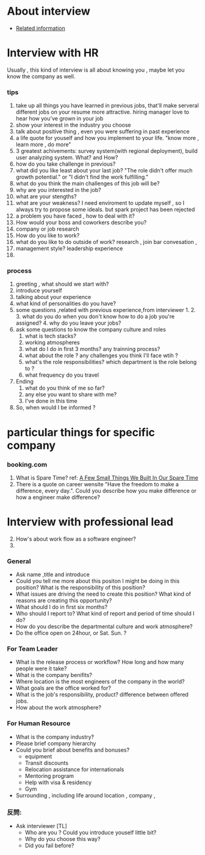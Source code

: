# About interview

- [Related information](ref/README.md)

# Interview with HR

Usually , this kind of interview is all about knowing you , maybe let you know the company as well. 

### tips
1. take up all things you have learned in previous jobs, that'll make  serveral different jobs on your resume more attractive. hiring manager love to hear how you've grown in your job 
2. show your interest in the industry you choose
3. talk about positive thing , even you were suffering in past experience
4. a life quote for youself and how you implement to your life. "know more , learn more , do more"
5. 3 greatest achivements: survey system(with regional deployment), build user analyzing system. What? and How?
6. how do you take challenge in previous?
7. what did you like least about your last job? "The role didn't offer much growth potential." or "I didn't find the work fulfilling." 
8. what do you think the main challenges of this job will be?
9. why are you interested in the job?
10. what are your stengths?
11. what are your weakness? I need enviroment to update myself , so I always try to propose some ideals. but spark project has been rejected
12. a problem you have faced , how to deal with it?
13. How would your boss and coworkers describe you?
14. company or job research
15. How do you like to work?
16. what do you like to do outside of work? research , join bar convesation ,
17. management style? leadership experience
18. 

### process
1. greeting , what should we start with?
2. introduce yourself
3. talking about your experience
4. what kind of personalities do you have?
5. some questions ,related with previous experience,from interviewer
    1. 
    2. 
    3. what do you do when you don't know how to do a job you're assigned?
    4. why do you leave your jobs?
6. ask some questions to know the company culture and roles
    1. what is tech stacks?
    2. working atmospheres
    3. what do I do in first 3 months? any trainning process? 
    4. what about the role ? any challenges you think I'll face wtih ? 
    5. what's the role responsibilities? which department is the role belong to ?
    6. what frequency do you travel
7. Ending
    1. what do you think of me so far?
    2. any else you want to share with me?
    3. I've done in this time
8. So, when would I be informed ?


# particular things for specific company
### booking.com
1. What is Spare Time? ref: [A Few Small Things We Built In Our Spare Time](http://blog.booking.com/a-few-fun-tools-we-build-at-booking.html)
3. There is a quote on career wensite "Have the freedom to make a difference, every day.". Could you describe how you make difference or how a engineer make difference?


# Interview with professional lead

2. How's about work flow as a software engineer?  
3. 









### General
- Ask name ,title and introduce
- Could you tell me more about this positon I might be doing in this position?
  What is the responsibility of this position?
- What issues are driving the need to create this position?
  What kind of reasons are creating this opportunity?
- What should I do in first six months?
- Who should I report to? What kind of report and period of time should I do?
- How do you describe the departmental culture and work atmosphere?
- Do the office open on 24hour, or Sat. Sun. ?


### For Team Leader
- What is the release process or workflow? How long and how many people were it take?
- What is the company benifits?
- Where location is the most engineers of the company in the world?
- What goals are the office worked for? 
- What is the job's responsibility, product? difference between offered jobs.
- How about the work atmosphere?


### For Human Resource

- What is the company industry?
- Please brief company hierarchy
- Could you brief about benefits and bonuses? 
    + equipment 
    + Transit discounts
    + Relocation assistance for internationals
    + Mentoring program
    + Help with visa & residency
    + Gym
- Surrounding , including life around location , company , 


### 反問:
- Ask interviewer [TL] 
    + Who are you ? Could you introduce youself little bit?
    + Why do you choose this way?
    + Did you fail before?


